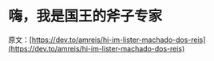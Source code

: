 # 嗨，我是国王的斧子专家

原文：[https://dev.to/amreis/hi-im-lister-machado-dos-reis](https://dev.to/amreis/hi-im-lister-machado-dos-reis)